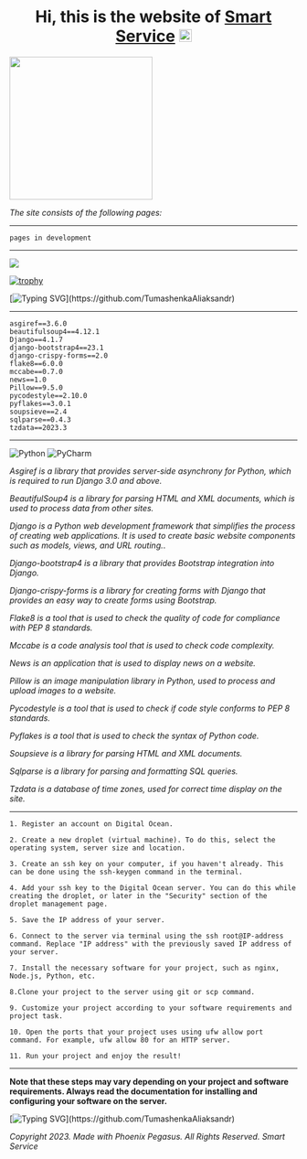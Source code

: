 <h1 align="center">Hi, this is the website of <a href="https://belserv.by" target="_blank">Smart Service</a> 
<img src="https://github.com/blackcater/blackcater/raw/main/images/Hi.gif" height="22"/></h1>
<img src="https://media.giphy.com/media/v2G4tnpcFuJVs58heM/giphy.gif" height="250"/>

*The site consists of the following pages:*
***
    pages in development
***

![](https://komarev.com/ghpvc/?username=your-github-username)

[![trophy](https://github-profile-trophy.vercel.app/?username=ryo-ma)](https://github.com/ryo-ma/github-profile-trophy)


[![Typing SVG](https://readme-typing-svg.herokuapp.com?color=%2336BCF7&lines=The+website+was+developed+with+assistance:)](https://github.com/TumashenkaAliaksandr)

***
    asgiref==3.6.0
    beautifulsoup4==4.12.1
    Django==4.1.7
    django-bootstrap4==23.1
    django-crispy-forms==2.0
    flake8==6.0.0
    mccabe==0.7.0
    news==1.0
    Pillow==9.5.0
    pycodestyle==2.10.0
    pyflakes==3.0.1
    soupsieve==2.4
    sqlparse==0.4.3
    tzdata==2023.3
***
![Python](https://img.shields.io/badge/python-3670A0?style=for-the-badge&logo=python&logoColor=ffdd54)
![PyCharm](https://img.shields.io/badge/pycharm-143?style=for-the-badge&logo=pycharm&logoColor=black&color=black&labelColor=green)

*Asgiref is a library that provides server-side asynchrony for Python, which is required to run Django 3.0 and above.*

*BeautifulSoup4 is a library for parsing HTML and XML documents, which is used to process data from other sites.*

*Django is a Python web development framework that simplifies the process of creating web applications. It is used to create basic website components such as models, views, and URL routing.*.

*Django-bootstrap4 is a library that provides Bootstrap integration into Django.*

*Django-crispy-forms is a library for creating forms with Django that provides an easy way to create forms using Bootstrap.*

*Flake8 is a tool that is used to check the quality of code for compliance with PEP 8 standards.*

*Mccabe is a code analysis tool that is used to check code complexity.*

*News is an application that is used to display news on a website.*

*Pillow is an image manipulation library in Python, used to process and upload images to a website.*

*Pycodestyle is a tool that is used to check if code style conforms to PEP 8 standards.*

*Pyflakes is a tool that is used to check the syntax of Python code.*

*Soupsieve is a library for parsing HTML and XML documents.*

*Sqlparse is a library for parsing and formatting SQL queries.*

*Tzdata is a database of time zones, used for correct time display on the site.*


***
    1. Register an account on Digital Ocean.

    2. Create a new droplet (virtual machine). To do this, select the operating system, server size and location.

    3. Create an ssh key on your computer, if you haven't already. This can be done using the ssh-keygen command in the terminal.

    4. Add your ssh key to the Digital Ocean server. You can do this while creating the droplet, or later in the "Security" section of the droplet management page.

    5. Save the IP address of your server.

    6. Connect to the server via terminal using the ssh root@IP-address command. Replace "IP address" with the previously saved IP address of your server.

    7. Install the necessary software for your project, such as nginx, Node.js, Python, etc.

    8.Clone your project to the server using git or scp command.

    9. Customize your project according to your software requirements and project task.

    10. Open the ports that your project uses using ufw allow port command. For example, ufw allow 80 for an HTTP server.

    11. Run your project and enjoy the result!
***
**Note that these steps may vary depending on your project and software requirements. Always read the documentation for installing and configuring your software on the server.**



[![Typing SVG](https://readme-typing-svg.herokuapp.com?color=%2336BCF7&lines=SmartService.)](https://github.com/TumashenkaAliaksandr)

*Copyright 2023. Made with Phoenix Pegasus. All Rights Reserved. Smart Service*